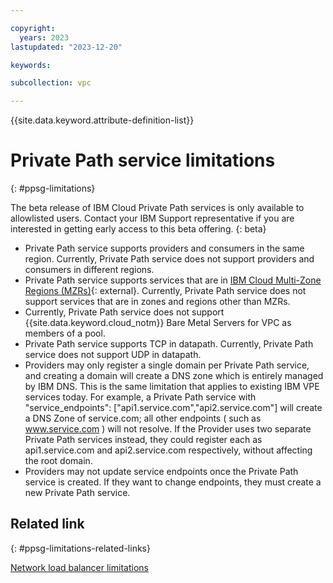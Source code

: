 ```yaml
---

copyright:
  years: 2023
lastupdated: "2023-12-20"

keywords:

subcollection: vpc

---
```


{{site.data.keyword.attribute-definition-list}}

# Private Path service limitations
{: #ppsg-limitations}

The beta release of IBM Cloud Private Path services is only available to allowlisted users. Contact your IBM Support representative if you are interested in getting early access to this beta offering.
{: beta}

* Private Path service supports providers and consumers in the same region. Currently, Private Path service does not support providers and consumers in different regions.
* Private Path service supports services that are in [IBM Cloud Multi-Zone Regions (MZRs)](/docs/overview?topic=overview-locations#table-mzr){: external}. Currently, Private Path service does not support services that are in zones and regions other than MZRs.
* Currently, Private Path service does not support {{site.data.keyword.cloud_notm}} Bare Metal Servers for VPC as members of a pool.
* Private Path service supports TCP in datapath. Currently, Private Path service does not support UDP in datapath.
* Providers may only register a single domain per Private Path service, and creating a domain will create a DNS zone which is entirely managed by IBM DNS. This is the same limitation that applies to existing IBM VPE services today. For example, a Private Path service with "service_endpoints": ["api1.service.com","api2.service.com"] will create a DNS Zone of service.com; all other endpoints ( such as www.service.com ) will not resolve. If the Provider uses two separate Private Path services instead, they could register each as api1.service.com and api2.service.com respectively, without affecting the root domain.
* Providers may not update service endpoints once the Private Path service is created. If they want to change endpoints, they must create a new Private Path service.

## Related link
{: #ppsg-limitations-related-links}

[Network load balancer limitations](/docs/vpc?topic=vpc-nlb-limitations)
